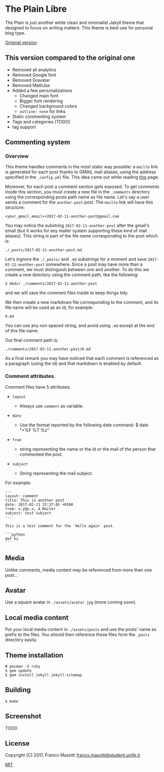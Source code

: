 # The Plain Libre

The Plain is just another white clean and minimalist Jekyll theme that 
designed to focus on writing matters. This theme is best use for personal blog 
type.

[Original version](https://github.com/heiswayi/the-plain)

## This version compared to the original one

- Removed all analytics
- Removed Google font
- Removed Gravatar
- Removed MathJax
- Added a few personalizations
  - Changed main font
  - Bigger font rendering
  - Changed background colors
  - `outline: none` for links
- Static commenting system
- Tags and categories (TODO)
- <!--more--> tag support

## Commenting system

### Overview

This theme handles comments in the most static way possible: 
a `mailto` link is generated for each post thanks to GMAIL mail aliases, using 
the address specified in the `_config.yml` file. This idea came out while 
reading [this](https://caurea.org/2012/03/31/this-blog-has-comments-again.html) 
page.

Moreover, for each post a comment section gets exposed. To get comments inside 
this section, you must create a new file in the `_comments` directory using the 
corresponding posts path name as file name. Let's say a user sends a comment
for the `another-post` post. The `mailto` link will have this structure:

    <your_gmail_email>+2017-02-11-another-post@gmail.com

You may notice the substring `2017-02-11-another-post` after the gmail's email 
(but it works for any mailer system supporting these kind of mail aliases).
This string is part of the file name corresponding to the post which is:

    ./_posts/2017-02-11-another-post.md

Let's ingnore the `./_posts/` and `.md` substrings for a moment and save 
`2017-02-11-another-post` somewhere. Since a post may have more than a 
comment, we must distinguish between one and another. To do this we create a 
new directory using the comment path, like the following:

    $ mkdir _/comments/2017-02-11-another-post

and we will save the comment files inside to keep things tidy.

We then create a new markdown file corresponding to the comment, and its 
file name will be used as an id, for example:

    0.md

You can use any non spaced string, and avoid using `.md` except at the end of 
this file name.

Out final comment path is:

    ./comments/2017-02-11-another-post/0.md

As a final remark you may have noticed that each comment is referenced as a 
paragraph (using the id) and that markdown is enabled by default.

### Comment attributes.

Comment files have 5 attributes:

- `layout`
  - Always use `comment` as variable.

- `date`
  - Use the format reported by the following date command:
        $ date "+%F %T %z"

- `from`
  - string representing the name or the id or the mail of the person that 
    commented the post.

- `subject`
  - String representing the mail subject.

For example:

    ---
    layout: comment
    title: This is another post
    date: 2017-02-11 23:37:05 +0100
    from: x.y@y.x, A Mailer
    subject: test subject
    ---

    This is a test comment for the `Hello again` post.

    ```python
    def hi
    ```

## Media

Unlike comments, media content may be referenced from more than one post...

## Avatar

Use a square avatar in `./assets/avatar.jpg` (more coming soon).

## Local media content

Put your local media content in `./assets/posts` and use the posts' name as 
prefix to the files. You should then reference these files form the `_posts`
directory easily.

## Theme installation

    # pacman -S ruby
    $ gem update
    $ gem install jekyll jekyll-sitemap

## Building

    $ make

## Screenshot

TODO

## License

Copyright (C) 2017, Franco Masotti <franco.masotti@student.unife.it>

[MIT](LICENSE.md)
